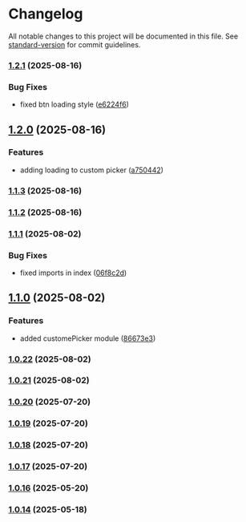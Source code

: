 # Changelog

All notable changes to this project will be documented in this file. See [standard-version](https://github.com/conventional-changelog/standard-version) for commit guidelines.

### [1.2.1](https://github.com/moamfar/react-time-date-picker/compare/v1.2.0...v1.2.1) (2025-08-16)


### Bug Fixes

* fixed btn loading style ([e6224f6](https://github.com/moamfar/react-time-date-picker/commit/e6224f628503ad354b364180d3222ba9baf1e998))

## [1.2.0](https://github.com/moamfar/react-time-date-picker/compare/v1.1.3...v1.2.0) (2025-08-16)


### Features

* adding loading to custom picker ([a750442](https://github.com/moamfar/react-time-date-picker/commit/a75044236ef7d4b16c1a92a64a0ab452f3725045))

### [1.1.3](https://github.com/moamfar/react-time-date-picker/compare/v1.1.2...v1.1.3) (2025-08-16)

### [1.1.2](https://github.com/moamfar/react-time-date-picker/compare/v1.1.1...v1.1.2) (2025-08-16)

### [1.1.1](https://github.com/moamfar/react-time-date-picker/compare/v1.1.0...v1.1.1) (2025-08-02)


### Bug Fixes

* fixed imports in index ([06f8c2d](https://github.com/moamfar/react-time-date-picker/commit/06f8c2ddf6c0b16b2fdb83caf38341411304eb31))

## [1.1.0](https://github.com/moamfar/react-time-date-picker/compare/v1.0.22...v1.1.0) (2025-08-02)


### Features

* added customePicker module ([86673e3](https://github.com/moamfar/react-time-date-picker/commit/86673e36d7a9d58d57517dd47e79f534333dab42))

### [1.0.22](https://github.com/moamfar/react-time-date-picker/compare/v1.0.21...v1.0.22) (2025-08-02)

### [1.0.21](https://github.com/moamfar/react-time-date-picker/compare/v1.0.20...v1.0.21) (2025-08-02)

### [1.0.20](https://github.com/moamfar/react-time-date-picker/compare/v1.0.19...v1.0.20) (2025-07-20)

### [1.0.19](https://github.com/moamfar/react-time-date-picker/compare/v1.0.18...v1.0.19) (2025-07-20)

### [1.0.18](https://github.com/moamfar/react-time-date-picker/compare/v1.0.17...v1.0.18) (2025-07-20)

### [1.0.17](https://github.com/moamfar/react-time-date-picker/compare/v1.0.16...v1.0.17) (2025-07-20)

### [1.0.16](https://github.com/moamfar/react-time-date-picker/compare/v1.0.15...v1.0.16) (2025-05-20)

### [1.0.14](https://github.com/moamfar/react-time-date-picker/compare/v1.0.12...v1.0.14) (2025-05-18)
